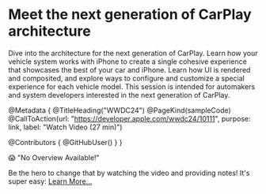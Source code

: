 # Meet the next generation of CarPlay architecture

Dive into the architecture for the next generation of CarPlay. Learn how your vehicle system works with iPhone to create a single cohesive experience that showcases the best of your car and iPhone. Learn how UI is rendered and composited, and explore ways to configure and customize a special experience for each vehicle model. This session is intended for automakers and system developers interested in the next generation of CarPlay.

@Metadata {
   @TitleHeading("WWDC24")
   @PageKind(sampleCode)
   @CallToAction(url: "https://developer.apple.com/wwdc24/10111", purpose: link, label: "Watch Video (27 min)")

   @Contributors {
      @GitHubUser(<replace this with your GitHub handle>)
   }
}

😱 "No Overview Available!"

Be the hero to change that by watching the video and providing notes! It's super easy:
 [Learn More…](https://wwdcnotes.com/documentation/wwdcnotes/contributing)
